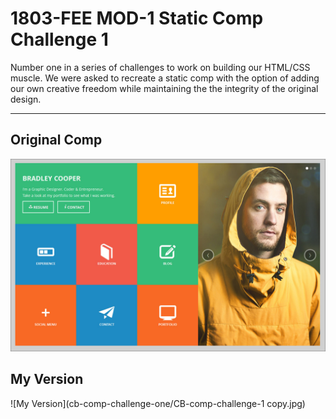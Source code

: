 # 1803-FEE MOD-1 Static Comp Challenge 1

Number one in a series of challenges to work on building our HTML/CSS muscle. We were asked to recreate a static comp with the option of adding our own creative freedom while maintaining the the integrity of the original design.

____
## Original Comp
![Original Comp](static-comp-challenge-1.jpg)

## My Version
![My Version](cb-comp-challenge-one/CB-comp-challenge-1 copy.jpg)

